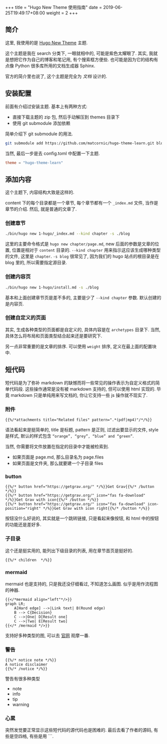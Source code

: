 +++
title = "Hugo New Theme 使用指南"
date =  2019-06-25T19:49:17+08:00
weight = 2
+++

## 简介

这里, 我使用的是 [Hugo New Theme](https://learn.netlify.com/en/) 主题.

这个主题是我在 search 分类下, 一眼就相中的, 可能是紫色太耀眼了.
其实, 我就是想把它作为自己的博客和笔记用, 有个搜索框方便些.
也可能是因为它的结构有点像 Python 很多库所用的文档生成器 Sphinx.

官方的简介里也说了, 这个主题是完全为 _文档_ 设计的.

## 安装配置

前面有介绍过安装主题. 基本上有两种方式:

- 直接下载主题的 zip 包, 然后手动解压到 themes 目录下
- 使用 git submodule 添加依赖

简单介绍下 git submodule 的用法.

```bash
git submodule add https://github.com/matcornic/hugo-theme-learn.git blog/themes/hugo-theme-learn
```

当然, 最后一步是去 config.toml 中配置一下主题.

```toml
theme = "hugo-theme-learn"
```

## 添加内容

这个主题下, 内容结构大致是这样的.

content 下的每个目录都是一个章节, 每个章节都有一个 `_index.md` 文件, 当作是章节的介绍.
然后, 就是普通的文章了.

### 创建章节

```bash
./bin/hugo new 1-hugo/_index.md --kind chapter -s ./blog
```

这里的主要命令格式是 `hugo new chapter/page.md`, new 后面的参数是文章的位置, 位置是相对于 `content` 目录的.
`--kind chapter` 用来指示这应该生成哪种类型的文件, 这里是 `chapter`.
`-s blog` 很常见了, 因为我们的 hugo 站点的根目录是在 blog 里的, 所以需要指定源目录.

### 创建内容页

```bash
./bin/hugo new 1-hugo/install.md -s ./blog
```

基本和上面创建章节页是差不多的, 主要是少了 `--kind chapter` 参数. 默认创建的是内容页.

### 创建自定义的页面

其实, 生成各种类型的页面都是自定义的, 具体内容是在 `archetypes` 目录下.
当然, 具体怎么将布局和页面类型结合起来还是要研究下.

另一点非常重要的是文章的排序. 可以使用 `weight` 排序, 定义在最上面的配置块中.

## 短代码

短代码是为了弥补 markdown 的缺憾而将一些常见的操作表示为自定义格式的简单代码段.
这些操作通常是没有被 markdown 支持的, 但可以使用 html 实现的.
毕竟 markdown 只是单纯用来写文档的, 你让它支持一些 js 操作就不现实了.

### 附件

    {{%/*attachments title="Related files" pattern=".*(pdf|mp4)"/*/%}}

语法看起来是挺简单的, title 是标题, pattern 是正则, 过滤出要显示的文件,
style 是样式, 默认的样式包含 `“orange”, “grey”, “blue” and “green”`.

当然, 你需要将文件放置在指定的目录中才能被检索到.

- 如果页面是 page.md, 那么目录名为 page.files
- 如果页面是文件夹, 那么就要建一个子目录 files

### button

```
{{%/* button href="https://getgrav.org/" */%}}Get Grav{{%/* /button */%}}
{{%/* button href="https://getgrav.org/" icon="fas fa-download" */%}}Get Grav with icon{{%/* /button */%}}
{{%/* button href="https://getgrav.org/" icon="fas fa-download" icon-position="right" */%}}Get Grav with icon right{{%/* /button */%}}
```

按钮没什么好说的, 其实就是一个跳转链接, 只是看起来像按钮,
和 html 中的按钮的功能还是差好多.

### 子目录

这个还是挺实用的, 能列出下级目录的列表, 用在章节首页是挺好的.

    {{%/* children  */%}}

### mermaid

mermaid 也是支持的, 只是我还没仔细看过, 不知道怎么画图. 似乎是用作流程图的神器.

    {{</*mermaid align="left"*/>}}
    graph LR;
    	A[Hard edge] -->|Link text| B(Round edge)
    	B --> C{Decision}
    	C -->|One| D[Result one]
    	C -->|Two| E[Result two]
    {{</* /mermaid */>}}

支持好多种类型的图, 可以去 [官网](https://mermaidjs.github.io/) 观摩一番.

### 警告

```
{{%/* notice note */%}}
A notice disclaimer
{{%/* /notice */%}}
```

警告有很多种类型

- note
- info
- tip
- warning

### 心累

突然发觉要正常显示这些短代码的源代码也是困难的.
最后去看了作者的源码, 有些是空四格, 有些是用 ```.

